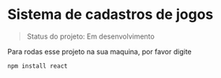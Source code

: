 # Sistema  de cadastros de jogos

> Status do projeto: Em desenvolvimento

Para rodas esse projeto na sua maquina, por favor digite

```
npm install react
```

